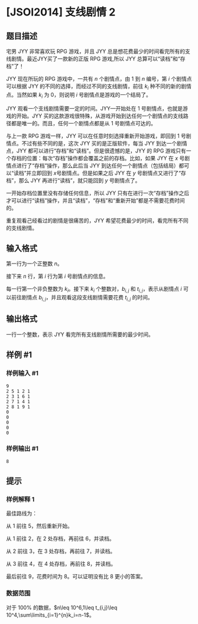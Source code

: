 # [JSOI2014] 支线剧情 2

## 题目描述

宅男 JYY 非常喜欢玩 RPG 游戏，并且 JYY 总是想花费最少的时间看完所有的支线剧情。最近JYY买了一款新的正版 RPG 游戏,所以 JYY 总算可以“读档”和“存档”了！

JYY 现在所玩的 RPG 游戏中，一共有 $n$ 个剧情点，由 $1$ 到 $n$ 编号，第 $i$ 个剧情点可以根据 JYY 的不同的选择，而经过不同的支线剧情，前往 $k_i$ 种不同的新的剧情点。当然如果 $k_i$ 为 $0$，则说明 $i$ 号剧情点是游戏的一个结局了。


JYY 观看一个支线剧情需要一定的时间。JYY—开始处在 $1$ 号剧情点，也就是游戏的开始。JYY 买的这款游戏很特殊，从游戏开始到达任何一个剧情点的支线路径都是唯一的。而且，任何一个剧情点都是从 $1$ 号剧情点可达的。

与上一款 RPG 游戏一样，JYY 可以在任意时刻选择重新开始游戏，即回到 $1$ 号剧情点。不过有些不同的是，这次 JYY 买的是正版软件，每当 JYY 到达一个剧情点，JYY 都可以进行“存档”和“读档”。但是很遗憾的是，JYY 的 RPG 游戏只有一个存档的位置：每次“存档”操作都会覆盖之前的存档。比如，如果 JYY 在 $x$ 号剧情点进行了“存档”操作，那么此后当 JYY 到达任何一个剧情点（包括结局）都可以“读档”并立即回到 $x$号剧情点。但是如果之后 JYY 在 $y$ 号剧情点又进行了“存档”，那么 JYY 再进行“读档”，就只能回到 $y$ 号剧情点了。

一开始存档位置里没有存储任何信息，所以 JYY 只有在进行一次“存档”操作之后才可以进行“读档”操作，并且“读档”，“存档”和“重新开始”都是不需要花费时间的。


重复观看己经看过的剧情是很痛苦的，JYY 希望花费最少的时间，看完所有不同的支线剧情。

## 输入格式

第一行为一个正整数 $n$。

接下来 $n$ 行，第 $i$ 行为第 $i$ 号剧情点的信息。

每一行第一个非负整数为 $k_i$。接下来 $k_i$ 个整数对，$b_{i,j}$ 和 $t_{i,j}$，表示从剧情点 $i$ 可以前往剧情点 $b_{i,j}$，并且观看这段支线剧情需要花费 $t_{i,j}$ 的时间。

## 输出格式

一行一个整数，表示 JYY 看完所有支线剧情所需要的最少时间。

## 样例 #1

### 样例输入 #1
```
9
2 5 1 2 1
2 3 1 6 1
2 7 1 4 1
2 8 1 9 1
0
0
0
0
0
```

### 样例输出 #1

```
8
```

## 提示

### 样例解释 1

最佳路线为：

从 $1$ 前往 $5$，然后重新开始。

从 $1$ 前往 $2$，在 $2$ 处存档，再前往 $6$，并读档。

从 $2$ 前往 $3$，在 $3$ 处存档，再前往 $7$，并读档。

从 $3$ 前往 $4$，在 $4$ 处存档，再前往 $8$，并读档。

最后前往 $9$，花费时间为 $8$。可以证明没有比 $8$ 更小的答案。

### 数据范围

对于 $100\%$ 的数据，$n\leq 10^6,1\leq t_{i,j}\leq 10^4,\sum\limits_{i=1}^{n}k_i=n-1$。
